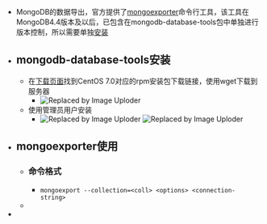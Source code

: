 - MongoDB的数据导出，官方提供了[mongoexporter](https://docs.mongodb.com/database-tools/mongoexport/)命令行工具，该工具在MongoDB4.4版本及以后，已包含在mongodb-database-tools包中单独进行版本控制，所以需要单独[安装](https://docs.mongodb.com/database-tools/installation/installation-linux/)
- ## mongodb-database-tools安装
	- 在[下载页面](https://www.mongodb.com/try/download/database-tools?tck=docs_databasetools)找到CentOS 7.0对应的rpm安装包下载链接，使用wget下载到服务器
		- ![Replaced by Image Uploder](https://gitee.com/superficial/blogimage/raw/master/img/image_1643249429238_0.png)
	- 使用管理员用户安装
		- ![Replaced by Image Uploder](https://gitee.com/superficial/blogimage/raw/master/img/image_1643249579582_0.png)
		  ![Replaced by Image Uploder](https://gitee.com/superficial/blogimage/raw/master/img/image_1643249595934_0.png)
- ## mongoexporter使用
	- ### 命令格式
		- `mongoexport --collection=<coll> <options> <connection-string>`
	-
-